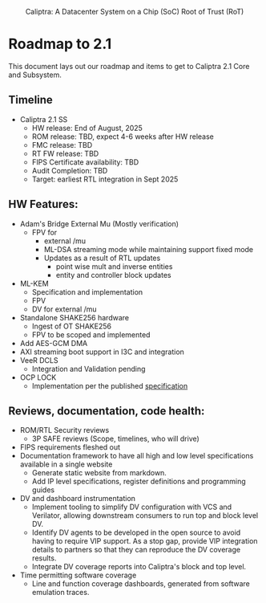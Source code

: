 <p style="text-align: center;">Caliptra: A Datacenter System on a Chip (SoC) Root of Trust (RoT)</p>

# Roadmap to 2.1

This document lays out our roadmap and items to get to Caliptra 2.1 Core and
Subsystem.

## Timeline

* Caliptra 2.1 SS
    * HW release: End of August, 2025
    * ROM release: TBD, expect 4-6 weeks after HW release
    * FMC release: TBD
    * RT FW release: TBD
    * FIPS Certificate availability: TBD
    * Audit Completion: TBD
    * Target: earliest RTL integration in Sept 2025

## HW Features:

* Adam's Bridge External Mu (Mostly verification)
    * FPV for
        * external /mu
        * ML-DSA streaming mode while maintaining support fixed mode
        * Updates as a result of RTL updates
            * point wise mult and inverse entities
            * entity and controller block updates
* ML-KEM
    * Specification and implementation
    * FPV
    * DV for external /mu
* Standalone SHAKE256 hardware
    * Ingest of OT SHAKE256
    * FPV to be scoped and implemented
* Add AES-GCM DMA
* AXI streaming boot support in I3C and integration
* VeeR DCLS
    * Integration and Validation pending
* OCP LOCK
    * Implementation per the published
      [specification](https://github.com/chipsalliance/Caliptra/blob/main/doc/ocp_lock/Specification_v0.8.5.pdf)

## Reviews, documentation, code health:

* ROM/RTL Security reviews
    * 3P SAFE reviews (Scope, timelines, who will drive)
* FIPS requirements fleshed out
* Documentation framework to have all high and low level specifications available in a single website
    * Generate static website from markdown.
    * Add IP level specifications, register definitions and programming guides
* DV and dashboard instrumentation
    * Implement tooling to simplify DV configuration with VCS and Verilator, allowing downstream consumers to run top and block level DV.
    * Identify DV agents to be developed in the open source to avoid having to require VIP support.  As a stop gap, provide VIP integration details to partners so that they can reproduce the DV coverage results.
    * Integrate DV coverage reports into Caliptra's block and top level.
* Time permitting software coverage
    * Line and function coverage dashboards, generated from software emulation traces.

